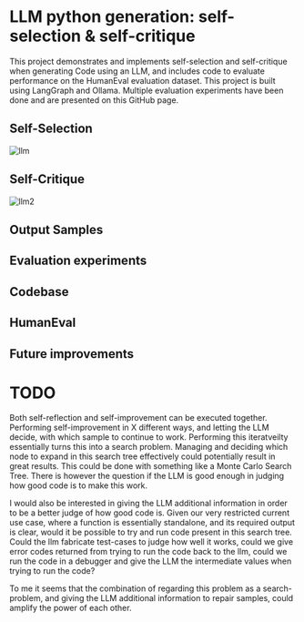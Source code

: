 # LLM python generation: self-selection & self-critique
This project demonstrates and implements self-selection and self-critique when generating Code using an LLM, and includes code to evaluate performance on the HumanEval evaluation dataset. This project is built using LangGraph and Ollama. Multiple evaluation experiments have been done and are presented on this GitHub page.


## Self-Selection
![llm](https://github.com/user-attachments/assets/cbc6ec86-1e32-4483-a322-2a5045a50aad)

## Self-Critique
![llm2](https://github.com/user-attachments/assets/7e8bcab1-c207-47ea-af4d-6e2974fd59cf)

## Output Samples

## Evaluation experiments

## Codebase

## HumanEval

## Future improvements
# TODO
Both self-reflection and self-improvement can be executed together. Performing self-improvement in X different ways, and letting the LLM decide, with which sample to continue to work. Performing this iteratveilty essentially turns this into a search problem. Managing and deciding which node to expand in this search tree effectively could potentially result in great results. This could be done with something like a Monte Carlo Search Tree. There is however the question if the LLM is good enough in judging how good code is to make this work.

I would also be interested in giving the LLM additional information in order to be a better judge of how good code is. Given our very restricted current use case, where a function is essentially standalone, and its required output is clear, would it be possible to try and run code present in this search tree. Could the llm fabricate test-cases to judge how well it works, could we give error codes returned from trying to run the code back to the llm, could we run the code in a debugger and give the LLM the intermediate values when trying to run the code?

To me it seems that the combination of regarding this problem as a search-problem, and giving the LLM additional information to repair samples, could amplify the power of each other.

